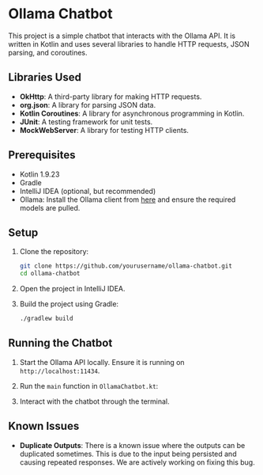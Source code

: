# Ollama Chatbot

This project is a simple chatbot that interacts with the Ollama API. It is written in Kotlin and uses several libraries to handle HTTP requests, JSON parsing, and coroutines.

## Libraries Used

- **OkHttp**: A third-party library for making HTTP requests.
- **org.json**: A library for parsing JSON data.
- **Kotlin Coroutines**: A library for asynchronous programming in Kotlin.
- **JUnit**: A testing framework for unit tests.
- **MockWebServer**: A library for testing HTTP clients.

## Prerequisites

- Kotlin 1.9.23
- Gradle
- IntelliJ IDEA (optional, but recommended)
- Ollama: Install the Ollama client from [here](https://github.com/ollama/ollama) and ensure the required models are pulled.

## Setup

1. Clone the repository:
    ```sh
    git clone https://github.com/yourusername/ollama-chatbot.git
    cd ollama-chatbot
    ```

2. Open the project in IntelliJ IDEA.

3. Build the project using Gradle:
    ```sh
    ./gradlew build
    ```

## Running the Chatbot

1. Start the Ollama API locally. Ensure it is running on `http://localhost:11434`.

2. Run the `main` function in `OllamaChatbot.kt`:

3. Interact with the chatbot through the terminal.

## Known Issues

- **Duplicate Outputs**: There is a known issue where the outputs can be duplicated sometimes. This is due to the input being persisted and causing repeated responses. We are actively working on fixing this bug.
